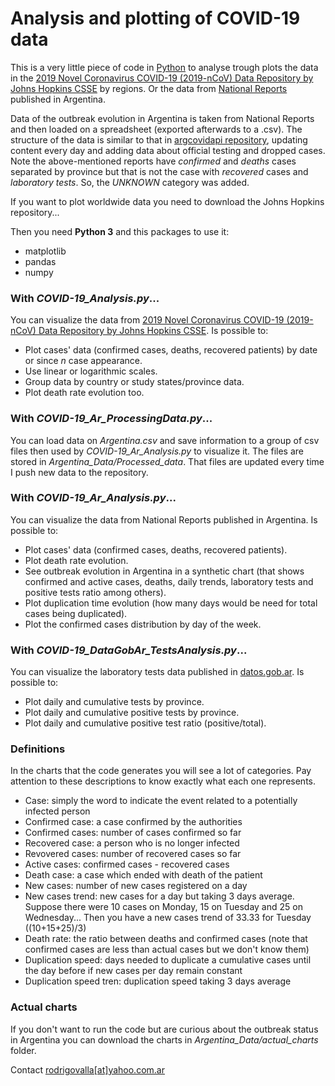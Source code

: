# Analysis and plotting of COVID-19 data

This is a very little piece of code in [Python](https://www.python.org) to analyse trough plots
the data in the [2019 Novel Coronavirus COVID-19 (2019-nCoV) Data Repository by Johns
Hopkins CSSE](https://github.com/CSSEGISandData/COVID-19) by regions. Or the data from [National
Reports](https://www.argentina.gob.ar/coronavirus/informe-diario) published in Argentina.

Data of the outbreak evolution in Argentina is taken from National Reports and then loaded on 
a spreadsheet (exported afterwards to a .csv). The structure of the data is similar to that
in [argcovidapi repository](https://github.com/mariano22/argcovidapi), updating content every
day and adding data about official testing and dropped cases. Note the above-mentioned reports have *confirmed*
and *deaths* cases separated by province but that is not the case with *recovered* cases and
*laboratory tests*. So, the *UNKNOWN* category was added.

If you want to plot worldwide data you need to download the Johns Hopkins repository...</br>

Then you need **Python 3** and this packages to use it:
- matplotlib
- pandas
- numpy

### With *COVID-19_Analysis.py*...
You can visualize the data from [2019 Novel Coronavirus COVID-19 (2019-nCoV) Data Repository by Johns
Hopkins CSSE](https://github.com/CSSEGISandData/COVID-19). Is possible to:
- Plot cases' data (confirmed cases, deaths, recovered patients) by date or
since _n_ case appearance.
- Use linear or logarithmic scales.
- Group data by country or study states/province data.
- Plot death rate evolution too.

### With *COVID-19_Ar_ProcessingData.py*...
You can load data on *Argentina.csv* and save information to a group of csv files then used by
*COVID-19_Ar_Analysis.py* to visualize it. The files are stored in *Argentina_Data/Processed_data*. That
files are updated every time I push new data to the repository.

### With *COVID-19_Ar_Analysis.py*...
You can visualize the data from National Reports published in Argentina. Is possible to:
- Plot cases' data (confirmed cases, deaths, recovered patients).
- Plot death rate evolution.
- See outbreak evolution in Argentina in a synthetic chart (that shows confirmed and active cases, deaths,
daily trends, laboratory tests and positive tests ratio among others).
- Plot duplication time evolution (how many days would be need for total cases being duplicated).
- Plot the confirmed cases distribution by day of the week.

### With *COVID-19_DataGobAr_TestsAnalysis.py*...
You can visualize the laboratory tests data published in
[datos.gob.ar](https://datos.gob.ar/dataset/salud-covid-19-determinaciones-registradas-republica-argentina).
Is possible to:
- Plot daily and cumulative tests by province.
- Plot daily and cumulative positive tests by province.
- Plot daily and cumulative positive test ratio (positive/total).

### Definitions
In the charts that the code generates you will see a lot of categories. Pay attention to these descriptions
to know exactly what each one represents.
- Case: simply the word to indicate the event related to a potentially infected person
- Confirmed case: a case confirmed by the authorities
- Confirmed cases: number of cases confirmed so far
- Recovered case: a person who is no longer infected
- Revovered cases: number of recovered cases so far
- Active cases: confirmed cases - recovered cases
- Death case: a case which ended with death of the patient
- New cases: number of new cases registered on a day
- New cases trend: new cases for a day but taking 3 days average. Suppose there were 10 cases on Monday, 15 on
Tuesday and 25 on Wednesday... Then you have a new cases trend of 33.33 for Tuesday ((10+15+25)/3)
- Death rate: the ratio between deaths and confirmed cases (note that confirmed cases are less than actual cases
but we don't know them)
- Duplication speed: days needed to duplicate a cumulative cases until the day before if new cases per day remain constant
- Duplication speed tren: duplication speed taking 3 days average

### Actual charts
If you don't want to run the code but are curious about the outbreak status in Argentina you can download
the charts in *Argentina_Data/actual_charts* folder.
 

Contact [rodrigovalla[at]yahoo.com.ar](mailto:rodrigovalla@yahoo.com.ar)